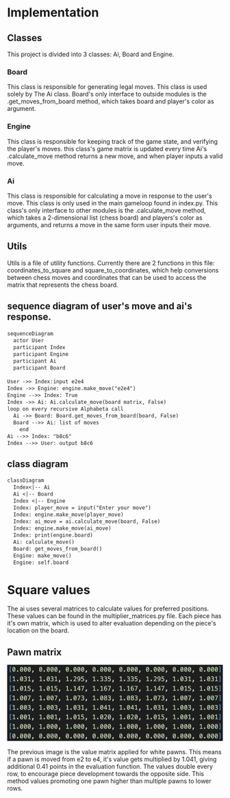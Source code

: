 # Implementation

## Classes
This project is divided into 3 classes: Ai, Board and Engine.

### Board
This class is responsible for generating legal moves. This class is used solely by The Ai class. Board's only interface to outside modules is the .get_moves_from_board method, which takes board and player's color as argument. 

### Engine
This class is responsible for keeping track of the game state, and verifying the player's moves. this class's game matrix is updated every time Ai's .calculate_move method returns a new move, and when player inputs a valid move.

### Ai
This class is responsible for calculating a move in response to the user's move. This class is only used in the main gameloop found in index.py. This class's only interface to other modules is the .calculate_move method, which takes a 2-dimensional list (chess board) and players's color as arguments, and returns a move in the same form user inputs their move.

## Utils

Utils is a file of utility functions. Currently there are 2 functions in this file: coordinates_to_square and square_to_coordinates, which help conversions between chess moves and coordinates that can be used to access the matrix that represents the chess board.

## sequence diagram of user's move and ai's response.


```mermaid
sequenceDiagram
  actor User
  participant Index
  participant Engine
  participant Ai
  participant Board

User ->> Index:input e2e4
Index ->> Engine: engine.make_move("e2e4")
Engine -->> Index: True
Index ->> Ai: Ai.calculate_move(board matrix, False)
loop on every recursive Alphabeta call
  Ai ->> Board: Board.get_moves_from_board(board, False)
  Board -->> Ai: list of moves
    end
Ai -->> Index: "b8c6"
Index -->> User: output b8c6
  ```

## class diagram
```mermaid
classDiagram
  Index<|-- Ai
  Ai <|-- Board
  Index <|-- Engine
  Index: player_move = input("Enter your move")
  Index: engine.make_move(player_move)
  Index: ai_move = ai.calculate_move(board, False)
  Index: engine.make_move(ai_move)
  Index: print(engine.board)
  Ai: calculate_move()
  Board: get_moves_from_board()
  Engine: make_move()
  Engine: self.board
  ```
# Square values
The ai uses several matrices to calculate values for preferred positions. These values can be found in the multiplier_matrices.py file. Each piece has it's own matrix, which is used to alter evaluation depending on the piece's location on the board.

## Pawn matrix

![pawn matrix](./images/pawn_matrix.png)

The previous image is the value matrix applied for white pawns. This means if a pawn is moved from e2 to e4, it's value gets multiplied by 1.041, giving additional 0.41 points in the evaluation function. The values double every row, to encourage piece development towards the opposite side. This method values promoting one pawn higher than multiple pawns to lower rows.
